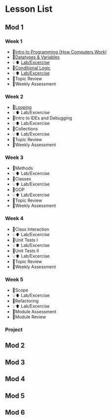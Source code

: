 # Lesson List 

## Mod 1
### Week 1
* 🎒[Intro to Programming (How Computers Work)](./lessons/mod1/introToProgramming.md)
* 🎒[Datatypes & Variables](./lessons/mod1/datatypesAndVariables.md)
* 💡⬆️ [Lab/Excercise](./labs/mod1/DatatypesAndVariables.md)
* 🎒[Conditional Logic](./lessons/mod1/ConditionalLogic.md)
* 💡⬆️ [Lab/Excercise](./labs/mod1/ConditionalLogic.md)
* 🎒Topic Review
* 🧪Weekly Assessment
### Week 2
* 🎒[Looping](/lessons/mod1/ConditionalLogic.md)
* 💡⬆️ Lab/Excercise
* 🎒Intro to IDEs and Debugging
* 💡⬆️ Lab/Excercise
* 🎒Collections
* 💡⬆️ Lab/Excercise
* 🎒Topic Review
* 🧪Weekly Assessment
### Week 3
* 🎒Methods
* 💡⬆️ Lab/Excercise
* 🎒Classes
* 💡⬆️ Lab/Excercise
* 🎒OOP
* 💡⬆️ Lab/Excercise
* 🎒Topic Review
* 🧪Weekly Assessment
### Week 4
* 🎒Class Interaction
* 💡⬆️ Lab/Excercise
* 🎒Unit Tests I
* 💡⬆️ Lab/Excercise
* 🎒Unit Tests II
* 💡⬆️ Lab/Excercise
* 🎒Topic Review
* 🧪Weekly Assessment
### Week 5
* 🎒Scope
* 💡⬆️ Lab/Excercise
* 🎒Refactoring
* 💡⬆️ Lab/Excercise
* 🧪Module Assessment
* 🎒Module Review
### Project


## Mod 2
## Mod 3
## Mod 4
## Mod 5
## Mod 6
